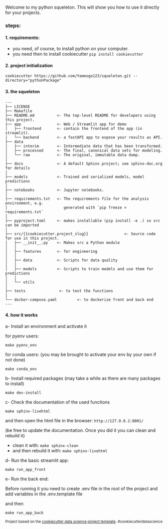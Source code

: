 

Welcome to my python squeleton. This will show you how to use it directly for your projects. 

### steps:

#### 1. requirements:

- you need, of course, to install python on your computer.
- you need then to install cookiecutter `pip install cookiecutter`

#### 2. project initialization

```
cookiecutter https://github.com/Yameogo123/squeleton.git --directory="pythonPackage"
```


#### 3. the squeleton

```
---
├── LICENSE
├── Makefile
├── README.md          <- The top-level README for developers using this project.
├── app                <- Web / Streamlit app for demo
│   ├── frontend       <- contain the frontend of the app (in streamlit).
│   └── backend        <- a fastAPI app to expose your results as API.
├── data
│   ├── interim        <- Intermediate data that has been transformed.
│   ├── processed      <- The final, canonical data sets for modeling.
│   └── raw            <- The original, immutable data dump.
│
├── docs               <- A default Sphinx project; see sphinx-doc.org for details
│
├── models             <- Trained and serialized models, model predictions
│
├── notebooks          <- Jupyter notebooks.
│
├── requirements.txt   <- The requirements file for the analysis environment, e.g.
│                         generated with `pip freeze > requirements.txt`
│
├── pyproject.toml     <- makes installable (pip install -e .) so src can be imported
│
├── src/{{cookiecutter.project_slug}}                <- Source code for use in this project.
│   ├── __init__.py    <- Makes src a Python module
│   │
│   ├── features       <- for engineering
│   │
│   ├── data           <- Scripts for data quality
│   │
│   ├── models         <- Scripts to train models and use them for predictions
│   │
│   └── utils
│
├── tests               <- to test the functions
|
└── docker-compose.yaml         <- to dockerize front and back end
---
```

#### 4. how it works

a- Install an environment and activate it

for pyenv users:

```
make pyenv_env
```

for conda users: (you may be brought to activate your env by your own if not done)

```
make conda_env
```

b- Install required packages
(may take a while as there are many packages to install)

```
make dev-install
```

c- Check the documentation of the used functions

```
make sphinx-livehtml
```

and then open the html file in the browser: ```http://127.0.0.1:8001/```

(be free to update the documentation. Once you did it you can clean and rebuild it)
- clean it with: ```make sphinx-clean```
- and then rebuild it with: ```make sphinx-livehtml```


d- Run the basic streamlit app:

```
make run_app_front
```

e- Run the back end:

Before running it you need to create .env file in the root of the project and add variables in the .env.template file

and then

```
make run_app_back
```


<p><small>Project based on the <a target="_blank" href="https://drivendata.github.io/cookiecutter-data-science/">cookiecutter data science project template</a>. #cookiecutterdatascience</small></p>

